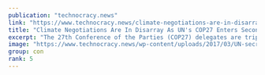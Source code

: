 ```yaml
---
publication: "technocracy.news"
link: "https://www.technocracy.news/climate-negotiations-are-in-disarray-as-uns-cop27-enters-second-week/"
title: "Climate Negotiations Are In Disarray As UN's COP27 Enters Second Week"
excerpt: "The 27th Conference of the Parties (COP27) delegates are tripping over themselves to find ways to destroy civilization by using global warming as an excuse to regulate every aspect of society. The 'gl"
image: "https://www.technocracy.news/wp-content/uploads/2017/03/UN-secreatary-general.jpg"
group: con
rank: 5
---
```

